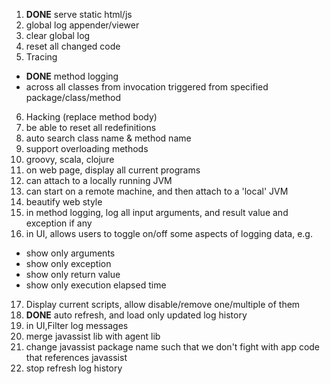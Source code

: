 1. **DONE** serve static html/js
2. global log appender/viewer
3. clear global log
4. reset all changed code
5. Tracing
 - **DONE** method logging
 - across all classes from invocation triggered from specified package/class/method
6. Hacking (replace method body)
7. be able to reset all redefinitions
8. auto search class name & method name
9. support overloading methods
10. groovy, scala, clojure
11. on web page, display all current programs
12. can attach to a locally running JVM
13. can start on a remote machine, and then attach to a 'local' JVM
14. beautify web style
15. in method logging, log all input arguments, and result value
    and exception if any
16. in UI, allows users to toggle on/off some aspects of logging data, e.g.
   - show only arguments
   - show only exception
   - show only return value
   - show only execution elapsed time
17. Display current scripts, allow disable/remove one/multiple of them
18. **DONE** auto refresh, and load only updated log history
19. in UI,Filter log messages
20. merge javassist lib with agent lib
21. change javassist package name such that we don't fight with app code that references javassist
22. stop refresh log history